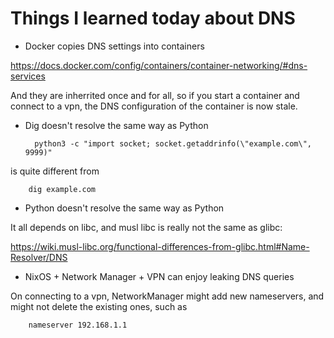 # Things I learned today about DNS

- Docker copies DNS settings into containers

<https://docs.docker.com/config/containers/container-networking/#dns-services>

And they are inherrited once and for all, so if you start a container and connect to a vpn, the DNS configuration of the container is now stale.

- Dig doesn't resolve the same way as Python

        python3 -c "import socket; socket.getaddrinfo(\"example.com\", 9999)"

is quite different from

        dig example.com

- Python doesn't resolve the same way as Python

It all depends on libc, and musl libc is really not the same as glibc:

<https://wiki.musl-libc.org/functional-differences-from-glibc.html#Name-Resolver/DNS>

- NixOS + Network Manager + VPN can enjoy leaking DNS queries

On connecting to a vpn, NetworkManager might add new nameservers, and might not delete the existing ones, such as

        nameserver 192.168.1.1
